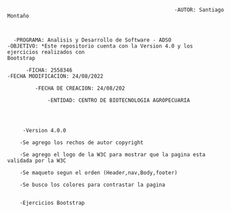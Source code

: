
                                                          -AUTOR: Santiago Montaño  

    
     
      -PROGRAMA: Analisis y Desarrollo de Software - ADSO                    -OBJETIVO: *Este repositorio cuenta con la Version 4.0 y los ejercicios realizados con                                                                                          Bootstrap
            
          -FICHA: 2558346                                                      -FECHA MODIFICACION: 24/08/2022
   
             -FECHA DE CREACION: 24/08/202                                                                             
                                                                                   
                 -ENTIDAD: CENTRO DE BIOTECNOLOGIA AGROPECUARIA    
                 
                 
                 
                 
         -Version 4.0.0

        -Se agrego los rechos de autor copyright

        -Se agrego el logo de la W3C para mostrar que la pagina esta validada por la W3C

        -Se maqueto segun el orden (Header,nav,Body,footer)

        -Se busco los colores para contrastar la pagina
        
        
        -Ejercicios Bootstrap
      


